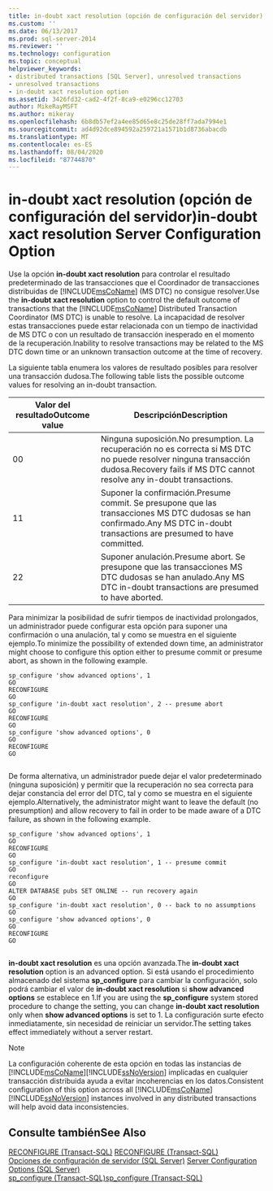 ```yaml
---
title: in-doubt xact resolution (opción de configuración del servidor) | Microsoft Docs
ms.custom: ''
ms.date: 06/13/2017
ms.prod: sql-server-2014
ms.reviewer: ''
ms.technology: configuration
ms.topic: conceptual
helpviewer_keywords:
- distributed transactions [SQL Server], unresolved transactions
- unresolved transactions
- in-doubt xact resolution option
ms.assetid: 3426fd32-cad2-4f2f-8ca9-e0296cc12703
author: MikeRayMSFT
ms.author: mikeray
ms.openlocfilehash: 6b8db57ef2a4ee85d65e8c25de28ff7ada7994e1
ms.sourcegitcommit: ad4d92dce894592a259721a1571b1d8736abacdb
ms.translationtype: MT
ms.contentlocale: es-ES
ms.lasthandoff: 08/04/2020
ms.locfileid: "87744870"
---
```

# <a name="in-doubt-xact-resolution-server-configuration-option"></a><span data-ttu-id="fd94b-102">in-doubt xact resolution (opción de configuración del servidor)</span><span class="sxs-lookup"><span data-stu-id="fd94b-102">in-doubt xact resolution Server Configuration Option</span></span>
  <span data-ttu-id="fd94b-103">Use la opción **in-doubt xact resolution** para controlar el resultado predeterminado de las transacciones que el Coordinador de transacciones distribuidas de [!INCLUDE[msCoName](../../includes/msconame-md.md)] (MS DTC) no consigue resolver.</span><span class="sxs-lookup"><span data-stu-id="fd94b-103">Use the **in-doubt xact resolution** option to control the default outcome of transactions that the [!INCLUDE[msCoName](../../includes/msconame-md.md)] Distributed Transaction Coordinator (MS DTC) is unable to resolve.</span></span> <span data-ttu-id="fd94b-104">La incapacidad de resolver estas transacciones puede estar relacionada con un tiempo de inactividad de MS DTC o con un resultado de transacción inesperado en el momento de la recuperación.</span><span class="sxs-lookup"><span data-stu-id="fd94b-104">Inability to resolve transactions may be related to the MS DTC down time or an unknown transaction outcome at the time of recovery.</span></span>  
  
 <span data-ttu-id="fd94b-105">La siguiente tabla enumera los valores de resultado posibles para resolver una transacción dudosa.</span><span class="sxs-lookup"><span data-stu-id="fd94b-105">The following table lists the possible outcome values for resolving an in-doubt transaction.</span></span>  
  
|<span data-ttu-id="fd94b-106">Valor del resultado</span><span class="sxs-lookup"><span data-stu-id="fd94b-106">Outcome value</span></span>|<span data-ttu-id="fd94b-107">Descripción</span><span class="sxs-lookup"><span data-stu-id="fd94b-107">Description</span></span>|  
|-------------------|-----------------|  
|<span data-ttu-id="fd94b-108">0</span><span class="sxs-lookup"><span data-stu-id="fd94b-108">0</span></span>|<span data-ttu-id="fd94b-109">Ninguna suposición.</span><span class="sxs-lookup"><span data-stu-id="fd94b-109">No presumption.</span></span> <span data-ttu-id="fd94b-110">La recuperación no es correcta si MS DTC no puede resolver ninguna transacción dudosa.</span><span class="sxs-lookup"><span data-stu-id="fd94b-110">Recovery fails if MS DTC cannot resolve any in-doubt transactions.</span></span>|  
|<span data-ttu-id="fd94b-111">1</span><span class="sxs-lookup"><span data-stu-id="fd94b-111">1</span></span>|<span data-ttu-id="fd94b-112">Suponer la confirmación.</span><span class="sxs-lookup"><span data-stu-id="fd94b-112">Presume commit.</span></span> <span data-ttu-id="fd94b-113">Se presupone que las transacciones MS DTC dudosas se han confirmado.</span><span class="sxs-lookup"><span data-stu-id="fd94b-113">Any MS DTC in-doubt transactions are presumed to have committed.</span></span>|  
|<span data-ttu-id="fd94b-114">2</span><span class="sxs-lookup"><span data-stu-id="fd94b-114">2</span></span>|<span data-ttu-id="fd94b-115">Suponer anulación.</span><span class="sxs-lookup"><span data-stu-id="fd94b-115">Presume abort.</span></span> <span data-ttu-id="fd94b-116">Se presupone que las transacciones MS DTC dudosas se han anulado.</span><span class="sxs-lookup"><span data-stu-id="fd94b-116">Any MS DTC in-doubt transactions are presumed to have aborted.</span></span>|  
  
 <span data-ttu-id="fd94b-117">Para minimizar la posibilidad de sufrir tiempos de inactividad prolongados, un administrador puede configurar esta opción para suponer una confirmación o una anulación, tal y como se muestra en el siguiente ejemplo.</span><span class="sxs-lookup"><span data-stu-id="fd94b-117">To minimize the possibility of extended down time, an administrator might choose to configure this option either to presume commit or presume abort, as shown in the following example.</span></span>  
  
```  
sp_configure 'show advanced options', 1  
GO  
RECONFIGURE  
GO  
sp_configure 'in-doubt xact resolution', 2 -- presume abort  
GO  
RECONFIGURE  
GO  
sp_configure 'show advanced options', 0  
GO  
RECONFIGURE  
GO  
  
```  
  
 <span data-ttu-id="fd94b-118">De forma alternativa, un administrador puede dejar el valor predeterminado (ninguna suposición) y permitir que la recuperación no sea correcta para dejar constancia del error del DTC, tal y como se muestra en el siguiente ejemplo.</span><span class="sxs-lookup"><span data-stu-id="fd94b-118">Alternatively, the administrator might want to leave the default (no presumption) and allow recovery to fail in order to be made aware of a DTC failure, as shown in the following example.</span></span>  
  
```  
sp_configure 'show advanced options', 1  
GO  
RECONFIGURE  
GO  
sp_configure 'in-doubt xact resolution', 1 -- presume commit  
GO  
reconfigure  
GO  
ALTER DATABASE pubs SET ONLINE -- run recovery again  
GO  
sp_configure 'in-doubt xact resolution', 0 -- back to no assumptions  
GO  
sp_configure 'show advanced options', 0  
GO  
RECONFIGURE  
GO  
  
```  
  
 <span data-ttu-id="fd94b-119">**in-doubt xact resolution** es una opción avanzada.</span><span class="sxs-lookup"><span data-stu-id="fd94b-119">The **in-doubt xact resolution** option is an advanced option.</span></span> <span data-ttu-id="fd94b-120">Si está usando el procedimiento almacenado del sistema **sp_configure** para cambiar la configuración, solo podrá cambiar el valor de **in-doubt xact resolution** si **show advanced options** se establece en 1.</span><span class="sxs-lookup"><span data-stu-id="fd94b-120">If you are using the **sp_configure** system stored procedure to change the setting, you can change **in-doubt xact resolution** only when **show advanced options** is set to 1.</span></span> <span data-ttu-id="fd94b-121">La configuración surte efecto inmediatamente, sin necesidad de reiniciar un servidor.</span><span class="sxs-lookup"><span data-stu-id="fd94b-121">The setting takes effect immediately without a server restart.</span></span>  
  
> [!NOTE]  
>  <span data-ttu-id="fd94b-122">La configuración coherente de esta opción en todas las instancias de [!INCLUDE[msCoName](../../includes/msconame-md.md)][!INCLUDE[ssNoVersion](../../includes/ssnoversion-md.md)] implicadas en cualquier transacción distribuida ayuda a evitar incoherencias en los datos.</span><span class="sxs-lookup"><span data-stu-id="fd94b-122">Consistent configuration of this option across all [!INCLUDE[msCoName](../../includes/msconame-md.md)][!INCLUDE[ssNoVersion](../../includes/ssnoversion-md.md)] instances involved in any distributed transactions will help avoid data inconsistencies.</span></span>  
  
## <a name="see-also"></a><span data-ttu-id="fd94b-123">Consulte también</span><span class="sxs-lookup"><span data-stu-id="fd94b-123">See Also</span></span>  
 <span data-ttu-id="fd94b-124">[RECONFIGURE &#40;Transact-SQL&#41;](/sql/t-sql/language-elements/reconfigure-transact-sql) </span><span class="sxs-lookup"><span data-stu-id="fd94b-124">[RECONFIGURE &#40;Transact-SQL&#41;](/sql/t-sql/language-elements/reconfigure-transact-sql) </span></span>  
 <span data-ttu-id="fd94b-125">[Opciones de configuración de servidor &#40;SQL Server&#41;](server-configuration-options-sql-server.md) </span><span class="sxs-lookup"><span data-stu-id="fd94b-125">[Server Configuration Options &#40;SQL Server&#41;](server-configuration-options-sql-server.md) </span></span>  
 [<span data-ttu-id="fd94b-126">sp_configure &#40;Transact-SQL&#41;</span><span class="sxs-lookup"><span data-stu-id="fd94b-126">sp_configure &#40;Transact-SQL&#41;</span></span>](/sql/relational-databases/system-stored-procedures/sp-configure-transact-sql)  
  
  
